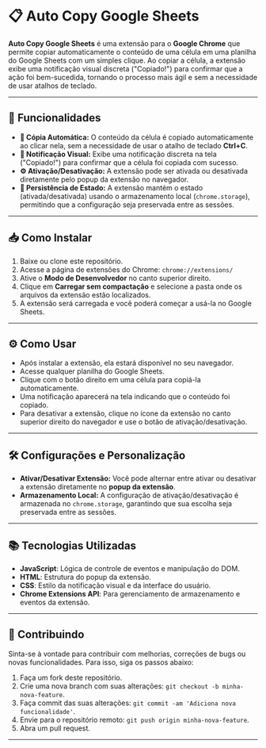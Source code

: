 # 📋 **Auto Copy Google Sheets**

**Auto Copy Google Sheets** é uma extensão para o **Google Chrome** que permite copiar automaticamente o conteúdo de uma célula em uma planilha do Google Sheets com um simples clique. Ao copiar a célula, a extensão exibe uma notificação visual discreta ("Copiado!") para confirmar que a ação foi bem-sucedida, tornando o processo mais ágil e sem a necessidade de usar atalhos de teclado.

---

## 🚀 **Funcionalidades**

- **📌 Cópia Automática:** O conteúdo da célula é copiado automaticamente ao clicar nela, sem a necessidade de usar o atalho de teclado **Ctrl+C**.
- **🔔 Notificação Visual:** Exibe uma notificação discreta na tela ("Copiado!") para confirmar que a célula foi copiada com sucesso.
- **⚙️ Ativação/Desativação:** A extensão pode ser ativada ou desativada diretamente pelo popup da extensão no navegador.
- **💾 Persistência de Estado:** A extensão mantém o estado (ativada/desativada) usando o armazenamento local (`chrome.storage`), permitindo que a configuração seja preservada entre as sessões.

---

## 📥 **Como Instalar**

1. Baixe ou clone este repositório.
2. Acesse a página de extensões do Chrome: `chrome://extensions/`
3. Ative o **Modo de Desenvolvedor** no canto superior direito.
4. Clique em **Carregar sem compactação** e selecione a pasta onde os arquivos da extensão estão localizados.
5. A extensão será carregada e você poderá começar a usá-la no Google Sheets.

---

## ⚙️ **Como Usar**

- Após instalar a extensão, ela estará disponível no seu navegador.
- Acesse qualquer planilha do Google Sheets.
- Clique com o botão direito em uma célula para copiá-la automaticamente.
- Uma notificação aparecerá na tela indicando que o conteúdo foi copiado.
- Para desativar a extensão, clique no ícone da extensão no canto superior direito do navegador e use o botão de ativação/desativação.

---

## 🛠 **Configurações e Personalização**

- **Ativar/Desativar Extensão:** Você pode alternar entre ativar ou desativar a extensão diretamente no **popup da extensão**.
- **Armazenamento Local:** A configuração de ativação/desativação é armazenada no `chrome.storage`, garantindo que sua escolha seja preservada entre as sessões.

---

## 📚 **Tecnologias Utilizadas**

- **JavaScript**: Lógica de controle de eventos e manipulação do DOM.
- **HTML**: Estrutura do popup da extensão.
- **CSS**: Estilo da notificação visual e da interface do usuário.
- **Chrome Extensions API**: Para gerenciamento de armazenamento e eventos da extensão.
  
---

## 🔧 **Contribuindo**

Sinta-se à vontade para contribuir com melhorias, correções de bugs ou novas funcionalidades. Para isso, siga os passos abaixo:

1. Faça um fork deste repositório.
2. Crie uma nova branch com suas alterações: `git checkout -b minha-nova-feature`.
3. Faça commit das suas alterações: `git commit -am 'Adiciona nova funcionalidade'`.
4. Envie para o repositório remoto: `git push origin minha-nova-feature`.
5. Abra um pull request.

---

